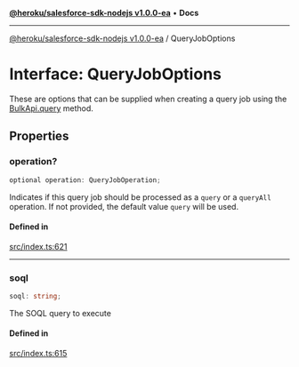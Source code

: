 [**@heroku/salesforce-sdk-nodejs v1.0.0-ea**](../README.md) • **Docs**

***

[@heroku/salesforce-sdk-nodejs v1.0.0-ea](../README.md) / QueryJobOptions

# Interface: QueryJobOptions

These are options that can be supplied when creating a query job using the
[BulkApi.query](BulkApi.md#query) method.

## Properties

### operation?

```ts
optional operation: QueryJobOperation;
```

Indicates if this query job should be processed as a `query` or a `queryAll`
operation. If not provided, the default value `query` will be used.

#### Defined in

[src/index.ts:621](https://github.com/heroku/heroku-applink-nodejs/blob/964a49b1b7eff1b886f572faf2baab589b474aff/src/index.ts#L621)

***

### soql

```ts
soql: string;
```

The SOQL query to execute

#### Defined in

[src/index.ts:615](https://github.com/heroku/heroku-applink-nodejs/blob/964a49b1b7eff1b886f572faf2baab589b474aff/src/index.ts#L615)
